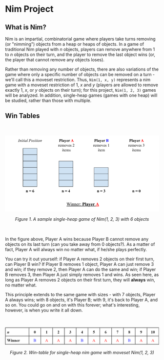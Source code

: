 # Nim Project

## What is Nim?

Nim is an impartial, combinatorial game where players take turns removing (or "nimming") objects from a heap or heaps of objects. In a game of traditional Nim played with *n* objects, players can remove anywhere from 1 to *n* objects on their turn, and the player to remove the last object wins (or, the player that cannot remove any objects loses).

Rather than removing any number of objects, there are also variations of the game where only a specific number of objects can be removed on a turn - we'll call this a moveset restriction. Thus, `Nim(1, x, y)` represents a nim game with a moveset restriction of 1, *x* and *y* (players are allowed to remove exactly 1, *x*, or *y* objects on their turn); for this project, `Nim(1, 2, 3)` games will be analyzed. In addition, single-heap games (games with one heap) will be studied, rather than those with multiple.

## Win Tables

<br></br>
![sample nim game](Images/figure_1.png)
*<center>Figure 1. A sample single-heap game of Nim(1, 2, 3) with 6 objects</center>*
<br></br>

In the figure above, Player A wins because Player B cannot remove any objects on its last turn (can you take away from 0 objects?). As a matter of fact, Player A will always win no matter what, if he/she plays perfectly. 

You can try it out yourself: if Player A removes 2 objects on their first turn, can Player B win? If Player B removes 1 object, Player A can just remove 3 and win; if they remove 2, then Player A can do the same and win; if Player B removes 3, then Player A just simply removes 1 and wins. As seen here, as long as Player A removes 2 objects on their first turn, they will **always** win, no matter what.

This principle extends to the same game with sizes - with 7 objects, Player A always wins; with 8 objects, it's Player B; with 9, it's back to Player A, and so on. You could go on and on with this forever; what's interesting, however, is when you write it all down. 

<br></br>
![win-table](Images/figure_2.png)
*<center>Figure 2. Win-table for single-heap nim game with moveset Nim(1, 2, 3)</center>*
<br></br>

